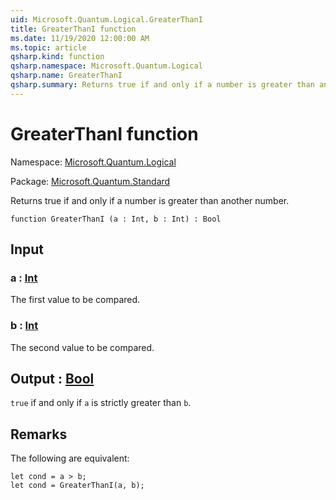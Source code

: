 ```yaml
---
uid: Microsoft.Quantum.Logical.GreaterThanI
title: GreaterThanI function
ms.date: 11/19/2020 12:00:00 AM
ms.topic: article
qsharp.kind: function
qsharp.namespace: Microsoft.Quantum.Logical
qsharp.name: GreaterThanI
qsharp.summary: Returns true if and only if a number is greater than another number.
---
```


# GreaterThanI function

Namespace: [Microsoft.Quantum.Logical](xref:Microsoft.Quantum.Logical)

Package: [Microsoft.Quantum.Standard](https://nuget.org/packages/Microsoft.Quantum.Standard)


Returns true if and only if a number is greater than another number.

```qsharp
function GreaterThanI (a : Int, b : Int) : Bool
```


## Input

### a : [Int](xref:microsoft.quantum.lang-ref.int)

The first value to be compared.


### b : [Int](xref:microsoft.quantum.lang-ref.int)

The second value to be compared.



## Output : [Bool](xref:microsoft.quantum.lang-ref.bool)

`true` if and only if `a` is strictly greater than `b`.

## Remarks

The following are equivalent:```Q#let cond = a > b;let cond = GreaterThanI(a, b);```